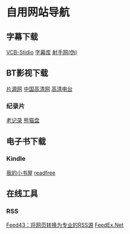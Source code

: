# 自用网站导航
## 字幕下载
[VCB-Stidio](http://bbs.vcb-s.com/forum-37-1.html) [字幕库](http://www.zimuku.la/)  [射手网(伪)](https://secure.assrt.net/)
## BT影视下载
[片源网](http://pianyuan.la/) [中国高清网](http://gaoqing.la/) [高清电台](https://gaoqing.fm/)
### 纪录片
[老记录](https://www.laojilu.com/) [熊猫盘](http://xiongmaopan.com/)
## 电子书下载
### Kindle
[我的小书屋](http://mebook.cc/) [readfree](https://readfree.me/)
## 在线工具
### RSS
[Feed43：将网页转换为专业的RSS源](https://feed43.com/) [FeedEx.Net](https://feedex.net/) []() []()





